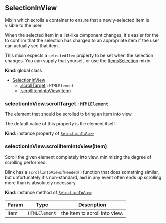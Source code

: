 <a name="SelectionInView"></a>
## SelectionInView
Mixin which scrolls a container to ensure that a newly-selected item is
visible to the user.

When the selected item in a list-like component changes, it's easier for
the to confirm that the selection has changed to an appropriate item if the
user can actually see that item.

This mixin expects a `selectedItem` property to be set when the selection
changes. You can supply that yourself, or use the
[ItemsSelection](ItemsSelection.md) mixin.

**Kind**: global class  

* [SelectionInView](#SelectionInView)
    * [.scrollTarget](#SelectionInView+scrollTarget) : <code>HTMLElement</code>
    * [.scrollItemIntoView(item)](#SelectionInView+scrollItemIntoView)

<a name="SelectionInView+scrollTarget"></a>
### selectionInView.scrollTarget : <code>HTMLElement</code>
The element that should be scrolled to bring an item into view.

The default value of this property is the element itself.

**Kind**: instance property of <code>[SelectionInView](#SelectionInView)</code>  
<a name="SelectionInView+scrollItemIntoView"></a>
### selectionInView.scrollItemIntoView(item)
Scroll the given element completely into view, minimizing the degree of
scrolling performed.

Blink has a `scrollIntoViewIfNeeded()` function that does something
similar, but unfortunately it's non-standard, and in any event often ends
up scrolling more than is absolutely necessary.

**Kind**: instance method of <code>[SelectionInView](#SelectionInView)</code>  

| Param | Type | Description |
| --- | --- | --- |
| item | <code>HTMLElement</code> | the item to scroll into view. |

